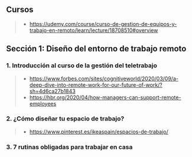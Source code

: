 
## Cursos
>- https://udemy.com/course/curso-de-gestion-de-equipos-y-trabajo-en-remoto/learn/lecture/18708510#overview

## Sección 1: Diseño del entorno de trabajo remoto

### 1. Introducción al curso de la gestión del teletrabajo

>- https://www.forbes.com/sites/cognitiveworld/2020/03/09/a-deep-dive-into-remote-work-for-our-future-of-work/?sh=4d6ca27b1843
>- https://hbr.org/2020/04/how-managers-can-support-remote-employees

### 2. ¿Cómo diseñar tu espacio de trabajo?
>- https://www.pinterest.es/ikeaspain/espacios-de-trabajo/

### 3. 7 rutinas obligadas para trabajar en casa
